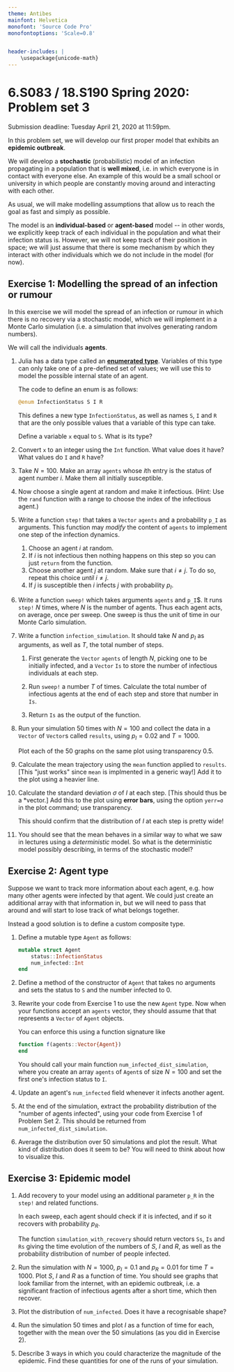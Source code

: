 ```yaml
---
theme: Antibes
mainfont: Helvetica
monofont: 'Source Code Pro'
monofontoptions: 'Scale=0.8'


header-includes: |
    \usepackage{unicode-math}
---
```


# 6.S083 / 18.S190 Spring 2020: Problem set 3

Submission deadline: Tuesday April 21, 2020 at 11:59pm.


In this problem set, we will develop our first proper model that exhibits an **epidemic
outbreak**.

We will develop a **stochastic** (probabilistic) model of an infection propagating in a population  that is **well mixed**, i.e. in which everyone is in contact with everyone else.
An example of this would be a small school or university in which people are
constantly moving around and interacting with each other.

As usual, we will make modelling assumptions that allow us to reach the goal as fast and simply as possible.

The model is an **individual-based** or **agent-based** model -- in other words,
we explicitly keep track of each individual in the population and what their
infection status is. However, we will not keep track of their position in space;
we will just assume that there is some mechanism by which they interact with
other individuals which we do not include in the model (for now).



## Exercise 1: Modelling the spread of an infection or rumour

In this exercise we will model the spread of an infection or rumour in which
there is no recovery via a stochastic model, which we will implement in a Monte Carlo
simulation (i.e. a simulation that involves generating random numbers).

We will call the individuals **agents**.


1. Julia has a data type called an [**enumerated type**](https://en.wikipedia.org/wiki/Enumerated_type). Variables of this type can only take one of a pre-defined set of values; we will use this to model the possible internal state of an agent.

    The code to define an enum is as follows:

    ```julia
    @enum InfectionStatus S I R
    ```

    This defines a new type `InfectionStatus`, as well as names `S`, `I` and `R` that are the only possible values that a variable of this type can take.

    Define a variable `x` equal to `S`. What is its type?

2. Convert `x` to an integer using the `Int` function. What value does it have? What values do `I` and `R` have?

3. Take $N=100$. Make an array `agents` whose $i$th entry is the status of agent
number $i$. Make them all initially susceptible.

4. Now choose a single agent at random and make it infectious. (Hint: Use the
    `rand` function with a range to choose the index of the infectious agent.)

5. Write a function `step!` that takes a `Vector` `agents` and a probability `p_I`
as arguments.  This function may *modify* the content of `agents` to implement one step of the infection dynamics.

    1. Choose an agent $i$ at random.
    2. If $i$ is not infectious then nothing happens on this step so you can just `return`
 from the function.
     3. Choose another agent $j$ at random. Make sure that $i \neq j$. To do so, repeat this
    choice *until* $i \neq j$.
    4. If $j$ is susceptible then $i$ infects $j$ with probability $p_I$.

6. Write a function `sweep!` which takes arguments `agents` and `p_I`$. It runs `step!` $N$ times, where $N$ is the number of agents. Thus each agent acts, on average, once per sweep. One sweep is thus the unit
of time in our Monte Carlo simulation.

7. Write a function `infection_simulation`. It should take $N$ and $p_I$ as arguments,
as well as $T$, the total number of steps.

    1. First generate the `Vector` `agents` of length $N$, picking one to be initially infected, and a `Vector` `Is` to store
    the number of infectious individuals at each step.

    2. Run `sweep!` a number $T$ of times. Calculate the total number of infectious
    agents at the end of each step and store that number in `Is`.

    3. Return `Is` as the output of the function.

8. Run your simulation 50 times with $N=100$ and collect the data in a `Vector` of `Vector`s called `results`, using $p_I = 0.02$ and $T = 1000$.

    Plot each of the 50 graphs on the same plot using transparency 0.5.

9. Calculate the mean trajectory using the `mean` function applied to `results`. [This "just works" since `mean` is implmented in a generic way!] Add it to the plot using a heavier line.

10. Calculate the standard deviation $\sigma$ of $I$ at each step. [This should thus be a *vector.] Add this to the plot using **error bars**, using the option `yerr=σ` in the plot command; use transparency.

    This should confirm that the distribution of $I$ at each step is pretty wide!

9. You should see that the mean behaves in a similar way to what we saw in lectures using a *deterministic* model. So what is the deterministic model possibly describing, in terms of the stochastic model?


## Exercise 2: Agent type

Suppose we want to track more information about each agent, e.g. how many other agents were infected by that agent. We could just create an additional array with that information in, but we will need to pass that around and will start to lose track of what belongs together.

Instead a good solution is to define a custom composite type.


1. Define a mutable type `Agent` as follows:

    ```jl
    mutable struct Agent
        status::InfectionStatus
        num_infected::Int
    end
    ```

2. Define a method of the constructor of `Agent` that takes no arguments and sets the status to `S` and
the number infected to 0.


3. Rewrite your code from Exercise 1 to use the new `Agent` type. Now when your functions accept an `agents`
vector, they should assume that that represents a `Vector` of `Agent` objects.

    You can enforce this using a function signature like

    ```jl
    function f(agents::Vector{Agent})
    end
    ```

    You should call your main function `num_infected_dist_simulation`, where you create an array `agents` of `Agent`s of size $N=100$ and set the first one's infection status to `I`.

4. Update an agent's `num_infected` field whenever it infects another agent.

5. At the end of the simulation, extract the probability distribution of the "number of agents infected", using your code from Exercise 1 of Problem Set 2. This should be returned from `num_infected_dist_simulation`.

7. Average the distribution over 50 simulations and plot the result. What kind of distribution does it seem to be? You will need to think about how to visualize this.

## Exercise 3: Epidemic model

1. Add recovery to your model using an additional
parameter `p_R` in the `step!` and related functions.

    In each sweep, each agent should check if it is infected, and if so it
    recovers with probability $p_R$.

    The function `simulation_with_recovery` should return vectors `Ss`, `Is` and `Rs` giving the time evolution of the numbers of $S$, $I$ and $R$, as well as the probability distribution of number of people infected.

2. Run the simulation with $N=1000$, $p_I = 0.1$ and $p_R = 0.01$ for time $T=1000$. Plot $S$, $I$ and $R$ as a function of time. You should see graphs that look familiar from the internet, with an epidemic outbreak, i.e. a significant fraction of infectious agents after a short time, which then recover.

3. Plot the distribution of `num_infected`. Does it have a recognisable shape?

4. Run the simulation 50 times and plot $I$ as a function of time for each, together with the mean over the 50 simulations (as you did in Exercise 2).

5. Describe 3 ways in which you could characterize the magnitude of the epidemic. Find these quantities for one of the runs of your simulation.
